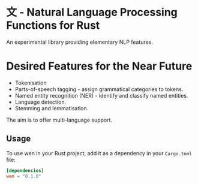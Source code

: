 # 文 - Natural Language Processing Functions for Rust

An experimental library providing elementary NLP features.

# Desired Features for the Near Future

- Tokenisation
- Parts-of-speech tagging - assign grammatical categories to tokens.
- Named entity recognition (NER) - identify and classify named entities.
- Language detection.
- Stemming and lemmatisation.

The aim is to offer multi-language support.

## Usage

To use wen in your Rust project, add it as a dependency in your `Cargo.toml` file:

```toml
[dependencies]
wen = "0.1.0"
```

